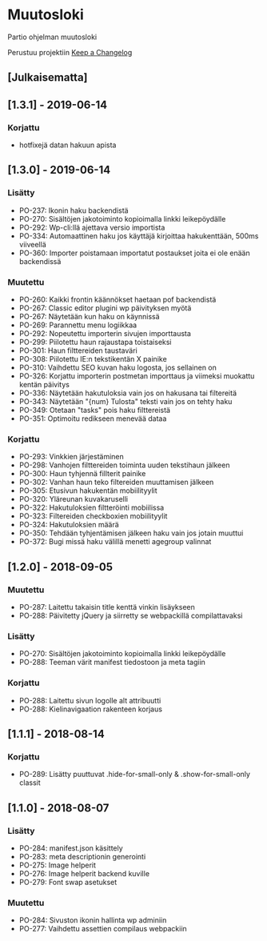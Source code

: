 # Muutosloki
Partio ohjelman muutosloki

Perustuu projektiin [Keep a Changelog](http://keepachangelog.com/en/1.0.0/)

## [Julkaisematta]

## [1.3.1] - 2019-06-14

### Korjattu
- hotfixejä datan hakuun apista

## [1.3.0] - 2019-06-14

### Lisätty
- PO-237: Ikonin haku backendistä
- PO-270: Sisältöjen jakotoiminto kopioimalla linkki leikepöydälle
- PO-292: Wp-cli:llä ajettava versio importista
- PO-334: Automaattinen haku jos käyttäjä kirjoittaa hakukenttään, 500ms viiveellä
- PO-360: Importer poistamaan importatut postaukset joita ei ole enään backendissä

### Muutettu
- PO-260: Kaikki frontin käännökset haetaan pof backendistä
- PO-267: Classic editor plugini wp päivityksen myötä
- PO-267: Näytetään kun haku on käynnissä
- PO-269: Parannettu menu logiikkaa
- PO-292: Nopeutettu importerin sivujen importtausta
- PO-299: Piilotettu haun rajaustapa toistaiseksi
- PO-301: Haun filttereiden taustaväri
- PO-308: Piilotettu IE:n tekstikentän X painike
- PO-310: Vaihdettu SEO kuvan haku logosta, jos sellainen on
- PO-326: Korjattu importerin postmetan importtaus ja viimeksi muokattu kentän päivitys
- PO-336: Näytetään hakutuloksia vain jos on hakusana tai filtereitä
- PO-343: Näytetään "{num} Tulosta" teksti vain jos on tehty haku
- PO-349: Otetaan "tasks" pois haku filttereistä
- PO-351: Optimoitu redikseen menevää dataa

### Korjattu
- PO-293: Vinkkien järjestäminen
- PO-298: Vanhojen filttereiden toiminta uuden tekstihaun jälkeen
- PO-300: Haun tyhjennä fillterit painike
- PO-302: Vanhan haun teko filtereiden muuttamisen jälkeen
- PO-305: Etusivun hakukentän mobiilityylit
- PO-320: Yläreunan kuvakaruselli
- PO-322: Hakutuloksien filtteröinti mobiilissa
- PO-323: Filtereiden checkboxien mobiilityylit
- PO-324: Hakutuloksien määrä
- PO-350: Tehdään tyhjentämisen jälkeen haku vain jos jotain muuttui
- PO-372: Bugi missä haku välillä menetti agegroup valinnat

## [1.2.0] - 2018-09-05

### Muutettu
- PO-287: Laitettu takaisin title kenttä vinkin lisäykseen
- PO-288: Päivitetty jQuery ja siirretty se webpackillä compilattavaksi

### Lisätty
- PO-270: Sisältöjen jakotoiminto kopioimalla linkki leikepöydälle
- PO-288: Teeman värit manifest tiedostoon ja meta tagiin

### Korjattu
- PO-288: Laitettu sivun logolle alt attribuutti
- PO-288: Kielinavigaation rakenteen korjaus

## [1.1.1] - 2018-08-14

### Korjattu
- PO-289: Lisätty puuttuvat .hide-for-small-only & .show-for-small-only classit

## [1.1.0] - 2018-08-07

### Lisätty
- PO-284: manifest.json käsittely
- PO-283: meta descriptionin generointi
- PO-275: Image helperit
- PO-276: Image helperit backend kuville
- PO-279: Font swap asetukset

### Muutettu
- PO-284: Sivuston ikonin hallinta wp adminiin
- PO-277: Vaihdettu assettien compilaus webpackiin